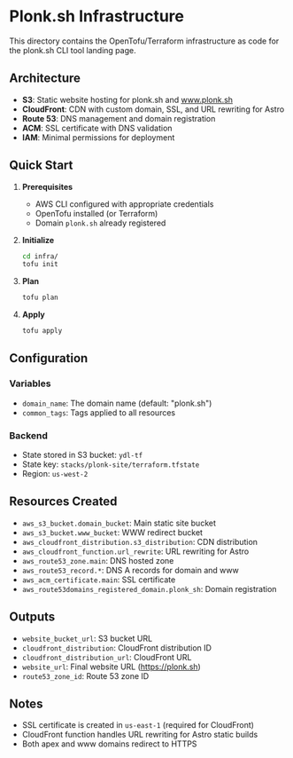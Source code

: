 # Plonk.sh Infrastructure

This directory contains the OpenTofu/Terraform infrastructure as code for the plonk.sh CLI tool landing page.

## Architecture

- **S3**: Static website hosting for plonk.sh and www.plonk.sh
- **CloudFront**: CDN with custom domain, SSL, and URL rewriting for Astro
- **Route 53**: DNS management and domain registration
- **ACM**: SSL certificate with DNS validation
- **IAM**: Minimal permissions for deployment

## Quick Start

1. **Prerequisites**
   - AWS CLI configured with appropriate credentials
   - OpenTofu installed (or Terraform)
   - Domain `plonk.sh` already registered

2. **Initialize**
   ```bash
   cd infra/
   tofu init
   ```

3. **Plan**
   ```bash
   tofu plan
   ```

4. **Apply**
   ```bash
   tofu apply
   ```

## Configuration

### Variables
- `domain_name`: The domain name (default: "plonk.sh")
- `common_tags`: Tags applied to all resources

### Backend
- State stored in S3 bucket: `ydl-tf`
- State key: `stacks/plonk-site/terraform.tfstate`
- Region: `us-west-2`

## Resources Created

- `aws_s3_bucket.domain_bucket`: Main static site bucket
- `aws_s3_bucket.www_bucket`: WWW redirect bucket
- `aws_cloudfront_distribution.s3_distribution`: CDN distribution
- `aws_cloudfront_function.url_rewrite`: URL rewriting for Astro
- `aws_route53_zone.main`: DNS hosted zone
- `aws_route53_record.*`: DNS A records for domain and www
- `aws_acm_certificate.main`: SSL certificate
- `aws_route53domains_registered_domain.plonk_sh`: Domain registration

## Outputs

- `website_bucket_url`: S3 bucket URL
- `cloudfront_distribution`: CloudFront distribution ID
- `cloudfront_distribution_url`: CloudFront URL
- `website_url`: Final website URL (https://plonk.sh)
- `route53_zone_id`: Route 53 zone ID

## Notes

- SSL certificate is created in `us-east-1` (required for CloudFront)
- CloudFront function handles URL rewriting for Astro static builds
- Both apex and www domains redirect to HTTPS